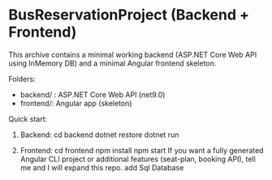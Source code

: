 # BusReservationProject (Backend + Frontend)

This archive contains a minimal working backend (ASP.NET Core Web API using InMemory DB)
and a minimal Angular frontend skeleton.

Folders:
- backend/ : ASP.NET Core Web API (net9.0)
- frontend/: Angular app (skeleton)

Quick start:
1. Backend:
   cd backend
   dotnet restore
   dotnet run

2. Frontend:
   cd frontend
   npm install
   npm start
If you want a fully generated Angular CLI project or additional features (seat-plan, booking API),
tell me and I will expand this repo.
add Sql Database 
